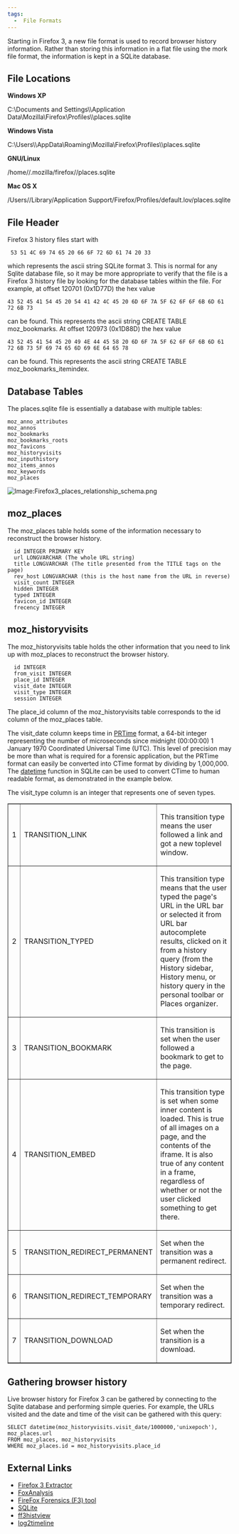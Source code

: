 ```yaml
---
tags:
  -  File Formats
---
```

Starting in Firefox 3, a new file format is used to record browser
history information. Rather than storing this information in a flat file
using the mork file format, the information is kept in a SQLite
database.

## File Locations

**Windows XP**

C:\Documents and Settings\\<username>\Application
Data\Mozilla\Firefox\Profiles\\<profile folder>\places.sqlite

**Windows Vista**

C:\Users\\<user>\AppData\Roaming\Mozilla\Firefox\Profiles\\<profile folder>\places.sqlite

**GNU/Linux**

/home/<user>/.mozilla/firefox/<profile folder>/places.sqlite

**Mac OS X**

/Users/<user>/Library/Application
Support/Firefox/Profiles/default.lov/places.sqlite

## File Header

Firefox 3 history files start with

     53 51 4C 69 74 65 20 66 6F 72 6D 61 74 20 33

which represents the ascii string SQLite format 3. This is normal for
any Sqlite database file, so it may be more appropriate to verify that
the file is a Firefox 3 history file by looking for the database tables
within the file. For example, at offset 120701 (0x1D77D) the hex value

    43 52 45 41 54 45 20 54 41 42 4C 45 20 6D 6F 7A 5F 62 6F 6F 6B 6D 61 72 6B 73

can be found. This represents the ascii string CREATE TABLE
moz_bookmarks. At offset 120973 (0x1D88D) the hex value

    43 52 45 41 54 45 20 49 4E 44 45 58 20 6D 6F 7A 5F 62 6F 6F 6B 6D 61 72 6B 73 5F 69 74 65 6D 69 6E 64 65 78

can be found. This represents the ascii string CREATE TABLE
moz_bookmarks_itemindex.

## Database Tables

The places.sqlite file is essentially a database with multiple tables:

    moz_anno_attributes
    moz_annos
    moz_bookmarks
    moz_bookmarks_roots
    moz_favicons
    moz_historyvisits
    moz_inputhistory
    moz_items_annos
    moz_keywords
    moz_places

![Image:Firefox3_places_relationship_schema.png](Firefox3_places_relationship_schema.png "Image:Firefox3_places_relationship_schema.png")

## moz_places

The moz_places table holds some of the information necessary to
reconstruct the browser history.

      id INTEGER PRIMARY KEY
      url LONGVARCHAR (The whole URL string)
      title LONGVARCHAR (The title presented from the TITLE tags on the page)
      rev_host LONGVARCHAR (this is the host name from the URL in reverse)
      visit_count INTEGER
      hidden INTEGER
      typed INTEGER
      favicon_id INTEGER
      frecency INTEGER

## moz_historyvisits

The moz_historyvisits table holds the other information that you need to
link up with moz_places to reconstruct the browser history.

      id INTEGER
      from_visit INTEGER
      place_id INTEGER
      visit_date INTEGER
      visit_type INTEGER
      session INTEGER

The place_id column of the moz_historyvisits table corresponds to the id
column of the moz_places table.

The visit_date column keeps time in
[PRTime](http://developer.mozilla.org/en/docs/PRTime) format, a 64-bit
integer representing the number of microseconds since midnight
(00:00:00) 1 January 1970 Coordinated Universal Time (UTC). This level
of precision may be more than what is required for a forensic
application, but the PRTime format can easily be converted into CTime
format by dividing by 1,000,000. The
[datetime](https://www.sqlite.org/index.htmllang_datefunc.html) function in SQLite
can be used to convert CTime to human readable format, as demonstrated
in the example below.

The visit_type column is an integer that represents one of seven types.

<table border="1">
<tr>
<td>

1

</td>
<td>

TRANSITION_LINK

</td>
<td>

This transition type means the user followed a link and got a new
toplevel window.

</td>
</tr>
<tr>
<td>

2

</td>
<td>

TRANSITION_TYPED

</td>
<td>

This transition type means that the user typed the page's URL in the URL
bar or selected it from URL bar autocomplete results, clicked on it from
a history query (from the History sidebar, History menu, or history
query in the personal toolbar or Places organizer.

</td>
</tr>
<tr>
<td>

3

</td>
<td>

TRANSITION_BOOKMARK

</td>
<td>

This transition is set when the user followed a bookmark to get to the
page.

</td>
</tr>
<tr>
<td>

4

</td>
<td>

TRANSITION_EMBED

</td>
<td>

This transition type is set when some inner content is loaded. This is
true of all images on a page, and the contents of the iframe. It is also
true of any content in a frame, regardless of whether or not the user
clicked something to get there.

</td>
</tr>
<tr>
<td>

5

</td>
<td>

TRANSITION_REDIRECT_PERMANENT

</td>
<td>

Set when the transition was a permanent redirect.

</td>
</tr>
<tr>
<td>

6

</td>
<td>

TRANSITION_REDIRECT_TEMPORARY

</td>
<td>

Set when the transition was a temporary redirect.

</td>
</tr>
<tr>
<td>

7

</td>
<td>

TRANSITION_DOWNLOAD

</td>
<td>

Set when the transition is a download.

</td>
</tr>
</table>

## Gathering browser history

Live browser history for Firefox 3 can be gathered by connecting to the
Sqlite database and performing simple queries. For example, the URLs
visited and the date and time of the visit can be gathered with this
query:

    SELECT datetime(moz_historyvisits.visit_date/1000000,'unixepoch'), moz_places.url
    FROM moz_places, moz_historyvisits
    WHERE moz_places.id = moz_historyvisits.place_id

## External Links

- [Firefox 3 Extractor](http://www.firefoxforensics.com/f3e.shtml)
- [FoxAnalysis](https://www.foxtonforensics.com/browser-history-examiner/)
- [FireFox Forensics (F3)
  tool](http://www.machor-software.com/firefox_forensics)
- [SQLite](https://www.sqlite.org/index.html)
- [ff3histview](http://blog.kiddaland.net/2009/07/firefox-3-history-revisited/)
- [log2timeline](http://log2timeline.net/)

